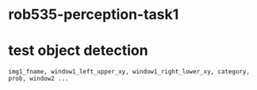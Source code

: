 # rob535-perception-task1

# test object detection

`img1_fname, window1_left_upper_xy, window1_right_lower_xy, category, prob, window2 ...`
